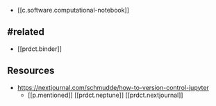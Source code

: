 
- [[c.software.computational-notebook]]

## #related

- [[prdct.binder]]

## Resources

- https://nextjournal.com/schmudde/how-to-version-control-jupyter
  - [[p.mentioned]] [[prdct.neptune]] [[prdct.nextjournal]]